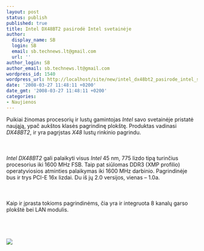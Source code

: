 ```yaml
---
layout: post
status: publish
published: true
title: Intel DX48BT2 pasirodė Intel svetainėje
author:
  display_name: SB
  login: SB
  email: sb.technews.lt@gmail.com
  url: ''
author_login: SB
author_email: sb.technews.lt@gmail.com
wordpress_id: 1540
wordpress_url: http://localhost/site/new/intel_dx48bt2_pasirode_intel_svetaineje/
date: '2008-03-27 11:48:11 +0200'
date_gmt: '2008-03-27 11:48:11 +0200'
categories:
- Naujienos
---
```

<p>Puikiai žinomas procesorių ir lustų gamintojas <i>Intel</i> savo svetainėje pristatė naująją, ypač aukštos klasės pagrindinę plokštę. Produktas vadinasi <i>DX48BT2</i>, ir yra pagrįstas <i>X48</i> lustų rinkinio pagrindu.<br />
<br><br />
<br><i>Intel DX48BT2</i> gali palaikyti visus <i>Intel</i> 45 nm, 775 lizdo tipą turinčius procesorius iki 1600 MHz FSB. Taip pat siūlomas DDR3 (XMP profilio) operatyviosios atminties palaikymas iki 1600 MHz darbinio. Pagrindinėje bus ir trys PCI-E 16x lizdai. Du iš jų 2.0 versijos, vienas – 1.0a.<br />
<br><br />
<br>Kaip ir įprasta tokioms pagrindinėms, čia yra ir integruota 8 kanalų garso plokštė bei LAN modulis.<br />
<br><br />
<br><br><img src="http://www.techpowerup.com/img/08-03-26/dx48bt2_lg.jpg"><br></p>
